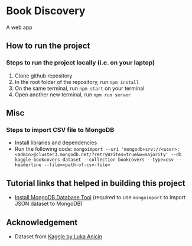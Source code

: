 # Book Discovery
A web app

## How to run the project
### Steps to run the project locally (i.e. on your laptop)
1. Clone github repository
2. In the root folder of the repository, run `npm install`
3. On the same terminal, run `npm start` on your terminal
4. Open another new terminal, run `npm run server`

## Misc
### Steps to import CSV file to MongoDB
- Install libraries and dependencies
- Run the following code:
`mongoimport --uri 'mongodb+srv://<user>:<admin>@cluster3.mongodb.net/?retryWrites=true&w=majority' --db kaggle-bookcovers-dataset --collection bookcovers --type=csv --headerline --file=<path-of-csv-file>`

## Tutorial links that helped in building this project
- [Install MongoDB Database Tool](https://www.mongodb.com/docs/database-tools/installation/installation-macos/) (required to use `mongoimport` to import JSON dataset to MongoDB)


## Acknowledgement
- Dataset from [Kaggle by Luka Anicin](https://www.kaggle.com/datasets/lukaanicin/book-covers-dataset)